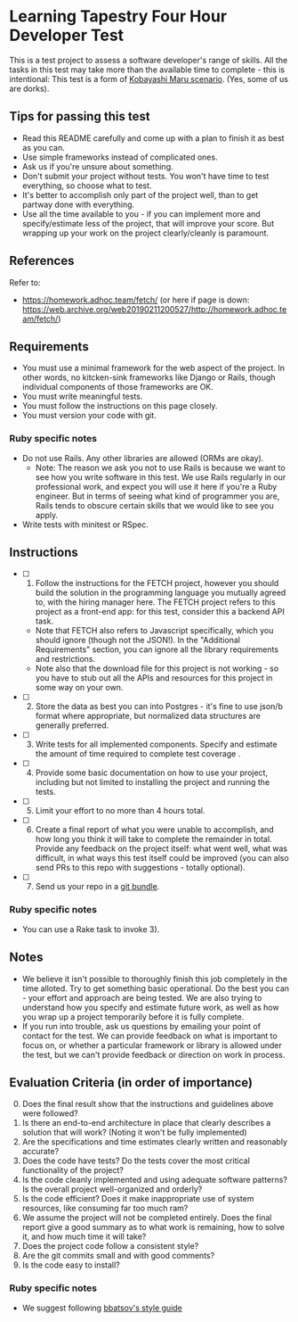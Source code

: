 # Learning Tapestry Four Hour Developer Test

This is a test project to assess a software developer's range of skills. All the tasks in this test may take more than the available time to complete - this is intentional: This test is a form of [Kobayashi Maru scenario](https://en.wikipedia.org/wiki/Kobayashi_Maru). (Yes, some of us are dorks).

## Tips for passing this test

- Read this README carefully and come up with a plan to finish it as best as you can.
- Use simple frameworks instead of complicated ones.
- Ask us if you're unsure about something.
- Don't submit your project without tests. You won't have time to test everything, so choose what to test.
- It's better to accomplish only part of the project well, than to get partway done with everything.
- Use all the time available to you - if you can implement more and specify/estimate less of the project, that will improve your score. But wrapping up your work on the project clearly/cleanly is paramount.

## References

Refer to:
- https://homework.adhoc.team/fetch/ (or here if page is down: https://web.archive.org/web20190211200527/http://homework.adhoc.team/fetch/)

## Requirements

- You must use a minimal framework for the web aspect of the project. In other words, no kitcken-sink frameworks like Django or Rails, though individual components of those frameworks are OK.
- You must write meaningful tests.
- You must follow the instructions on this page closely.
- You must version your code with git.

### Ruby specific notes

- Do not use Rails. Any other libraries are allowed (ORMs are okay).
  - Note: The reason we ask you not to use Rails is because we want to see how you write software in this test. We use Rails regularly in our professional work, and expect you will use it here if you're a Ruby engineer. But in terms of seeing what kind of programmer you are, Rails tends to obscure certain skills that we would like to see you apply.
- Write tests with minitest or RSpec.

## Instructions

- [ ] 1) Follow the instructions for the FETCH project, however you should build the solution in the programming language you mutually agreed to, with the hiring manager here. The FETCH project refers to this project as a front-end app: for this test, consider this a backend API task.

  - Note that FETCH also refers to Javascript specifically, which you should ignore (though not the JSON!). In the "Additional Requirements" section, you can ignore all the library requirements and restrictions. 
  - Note also that the download file for this project is not working - so you have to stub out all the APIs and resources for this project in some way on your own.

- [ ] 2) Store the data as best you can into Postgres - it's fine to use json/b format where appropriate, but normalized data structures are generally preferred.

- [ ] 3) Write tests for all implemented components. Specify and estimate the amount of time required to complete test coverage .

- [ ] 4) Provide some basic documentation on how to use your project, including but not limited to installing the project and running the tests.

- [ ] 5) Limit your effort to no more than 4 hours total.

- [ ] 6) Create a final report of what you were unable to accomplish, and how long you think it will take to complete the remainder in total. Provide any feedback on the project itself: what went well, what was difficult, in what ways this test itself could be improved (you can also send PRs to this repo with suggestions - totally optional).

- [ ] 7) Send us your repo in a [git bundle](https://git-scm.com/blog/2010/03/10/bundles.html).

### Ruby specific notes

- You can use a Rake task to invoke 3).

## Notes

- We believe it isn't possible to thoroughly finish this job completely in the time alloted. Try to get something basic operational. Do the best you can - your effort and approach are being tested. We are also trying to understand how you specify and estimate future work, as well as how you wrap up a project temporarily before it is fully complete.
- If you run into trouble, ask us questions by emailing your point of contact for the test. We can provide feedback on what is important to focus on, or whether a particular framework or library is allowed under the test, but we can't provide feedback or direction on work in process.

## Evaluation Criteria (in order of importance)

0. Does the final result show that the instructions and guidelines above were followed?
1. Is there an end-to-end architecture in place that clearly describes a solution that will work? (Noting it won't be fully implemented)
2. Are the specifications and time estimates clearly written and reasonably accurate?
3. Does the code have tests? Do the tests cover the most critical functionality of the project?
4. Is the code cleanly implemented and using adequate software patterns? Is the overall project well-organized and orderly?
5. Is the code efficient? Does it make inappropriate use of system resources, like consuming far too much ram?
6. We assume the project will not be completed entirely. Does the final report give a good summary as to what work is remaining, how to solve it, and how much time it will take?
7. Does the project code follow a consistent style?
8. Are the git commits small and with good comments?
9. Is the code easy to install?

### Ruby specific notes

- We suggest following [bbatsov's style guide](https://github.com/bbatsov/ruby-style-guide)
